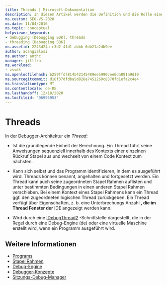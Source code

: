 ```yaml
---
title: Threads | Microsoft-Dokumentation
description: In diesem Artikel werden die Definition und die Rolle eines Threads in der Debugger-Architektur in Visual Studio beschrieben.
ms.custom: SEO-VS-2020
ms.date: 11/04/2016
ms.topic: conceptual
helpviewer_keywords:
- debugging [Debugging SDK], threads
- threading [Debugging SDK]
ms.assetid: 2243d24a-c3d2-41d1-abbb-6db21a2db9ee
author: acangialosi
ms.author: anthc
manager: jillfra
ms.workload:
- vssdk
ms.openlocfilehash: b259ffd7814b42145489ee5990cee6da891a9d10
ms.sourcegitcommit: d10f37dfdba5d826e7451260c8370fd1efa2c4e4
ms.translationtype: MT
ms.contentlocale: de-DE
ms.lasthandoff: 12/10/2020
ms.locfileid: "96995953"
---
```

# <a name="threads"></a>Threads
In der Debugger-Architektur ein *Thread*:

- Ist die grundlegende Einheit der Berechnung. Ein Thread führt seine Anweisungen sequenziell innerhalb des Kontexts einer einzelnen Rückruf Stapel aus und wechselt von einem Code Kontext zum nächsten.

- Kann sich selbst und das Programm identifizieren, in dem es ausgeführt wird. Threads können benannt, angehalten und fortgesetzt werden. Ein Thread kann auch seine zugeordneten Stapel Rahmen auflisten und unter bestimmten Bedingungen in einen anderen Stapel Rahmen verschieben. Bei einem Kontext eines Stapel Rahmens kann ein Thread ggf. den zugeordneten logischen Thread zurückgeben. Ein Thread verfügt über Eigenschaften, z. b. eine Unterbrechungs Anzahl **, die im Thread Fenster der** IDE angezeigt werden kann.

- Wird durch eine [IDebugThread2](../../extensibility/debugger/reference/idebugthread2.md) -Schnittstelle dargestellt, die in der Regel durch eine Debug-Engine (de) oder eine virtuelle Maschine erstellt wird, wenn ein Programm ausgeführt wird.

## <a name="see-also"></a>Weitere Informationen
- [Programs](../../extensibility/debugger/programs.md)
- [Stapel Rahmen](../../extensibility/debugger/stack-frames.md)
- [Debug-Engine](../../extensibility/debugger/debug-engine.md)
- [Debugger-Konzepte](../../extensibility/debugger/debugger-concepts.md)
- [Sitzungs-Debug-Manager](../../extensibility/debugger/session-debug-manager.md)
